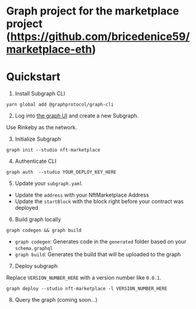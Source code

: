 # Graph project for the marketplace project  (https://github.com/bricedenice59/marketplace-eth)

# Quickstart

1. Install Subgraph CLI

```
yarn global add @graphprotocol/graph-cli
```

2. Log into [the graph UI](https://thegraph.com/studio/subgraph) and create a new Subgraph.

Use Rinkeby as the network. 

3. Initialize Subgraph

```
graph init --studio nft-marketplace
```

4. Authenticate CLI

```
graph auth  --studio YOUR_DEPLOY_KEY_HERE
```

5. Update your `subgraph.yaml`

- Update the `address` with your NftMarketplace Address
- Update the `startBlock` with the block right before your contract was deployed

6. Build graph locally

```
graph codegen && graph build
```

- `graph codegen`: Generates code in the `generated` folder based on your `schema.graphql`
- `graph build`: Generates the build that will be uploaded to the graph

7. Deploy subgraph

Replace `VERSION_NUMBER_HERE` with a version number like `0.0.1`. 

```
graph deploy --studio nft-marketplace -l VERSION_NUMBER_HERE
```

8. Query the graph (coming soon...)